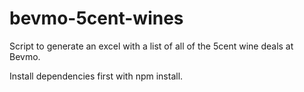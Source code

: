 # bevmo-5cent-wines
Script to generate an excel with a list of all of the 5cent wine deals at Bevmo.

Install dependencies first with npm install.
